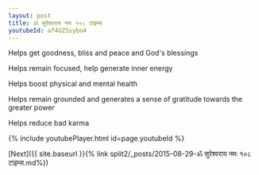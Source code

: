 ```yaml
---
layout: post
title: ॐ सुरेश्वराय नमः १०८ टाइम्स
youtubeId: af4UZ5sybo4
---
```

 
 
Helps get goodness, bliss and peace and God's blessings
 
Helps remain focused, help generate inner energy 
 
Helps boost physical and mental health 
 
Helps remain grounded and generates a sense of gratitude towards the greater power 
 
Helps reduce bad karma
 
 
 
 


{% include youtubePlayer.html id=page.youtubeId %}
 
[Next]({{ site.baseurl }}{% link  split2/_posts/2015-08-29-ॐ सुरेश्वराय नमः १०८ टाइम्स.md%})
 
